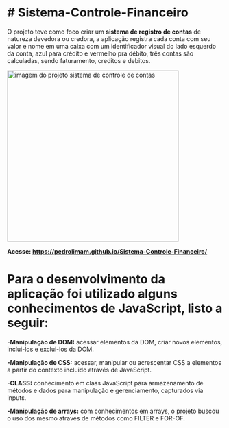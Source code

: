 # # Sistema-Controle-Financeiro

O projeto teve como foco criar um <strong>sistema de registro de contas</strong> de natureza devedora ou credora, a aplicação registra cada conta com seu valor e nome em uma caixa com um identificador visual do lado esquerdo da conta, azul para crédito e vermelho pra débito, três contas são calculadas, sendo faturamento, creditos e debitos.
<strong> </strong>

<img width="400px" heigth="400px" src="https://user-images.githubusercontent.com/98844522/178559950-7d04513e-c012-4487-b041-7d5ab0cb56b4.png" alt="imagem do projeto sistema de controle de contas">

<strong>Acesse: https://pedrolimam.github.io/Sistema-Controle-Financeiro/ </strong>

# Para o desenvolvimento da aplicação foi utilizado alguns <strong>conhecimentos de JavaScript</strong>, listo a seguir:

<strong>-Manipulação de DOM:</strong> acessar elementos da DOM, criar novos elementos, inclui-los e exclui-los da DOM.

<strong>-Manipulação de CSS:</strong> acessar, manipular ou acrescentar CSS a elementos a partir do contexto incluido através de JavaScript.

<strong>-CLASS:</strong> conhecimento em class JavaScript para armazenamento de métodos e dados para manipulação e gerenciamento, capturados via inputs.

<strong>-Manipulação de arrays:</strong> com conhecimentos em arrays, o projeto buscou o uso dos mesmo através de métodos como FILTER e FOR-OF.
